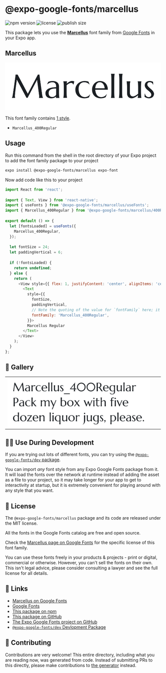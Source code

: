 # @expo-google-fonts/marcellus

![npm version](https://flat.badgen.net/npm/v/@expo-google-fonts/marcellus)
![license](https://flat.badgen.net/github/license/expo/google-fonts)
![publish size](https://flat.badgen.net/packagephobia/install/@expo-google-fonts/marcellus)

This package lets you use the [**Marcellus**](https://fonts.google.com/specimen/Marcellus) font family from [Google Fonts](https://fonts.google.com/) in your Expo app.

## Marcellus

![Marcellus](./font-family.png)

This font family contains [1 style](#-gallery).

- `Marcellus_400Regular`

## Usage

Run this command from the shell in the root directory of your Expo project to add the font family package to your project
```sh
expo install @expo-google-fonts/marcellus expo-font
```

Now add code like this to your project
```js
import React from 'react';

import { Text, View } from 'react-native';
import { useFonts } from '@expo-google-fonts/marcellus/useFonts';
import { Marcellus_400Regular } from '@expo-google-fonts/marcellus/400Regular';

export default () => {
  let [fontsLoaded] = useFonts({
    Marcellus_400Regular,
  });

  let fontSize = 24;
  let paddingVertical = 6;

  if (!fontsLoaded) {
    return undefined;
  } else {
    return (
      <View style={{ flex: 1, justifyContent: 'center', alignItems: 'center' }}>
        <Text
          style={{
            fontSize,
            paddingVertical,
            // Note the quoting of the value for `fontFamily` here; it expects a string!
            fontFamily: 'Marcellus_400Regular',
          }}>
          Marcellus Regular
        </Text>
      </View>
    );
  }
};

```

## 🔡 Gallery


||||
|-|-|-|
|![Marcellus_400Regular](./Marcellus_400Regular.ttf.png)||||


## 👩‍💻 Use During Development

If you are trying out lots of different fonts, you can try using the [`@expo-google-fonts/dev` package](https://github.com/expo/google-fonts/tree/master/font-packages/dev#readme).

You can import *any* font style from any Expo Google Fonts package from it. It will load the fonts
over the network at runtime instead of adding the asset as a file to your project, so it may take longer
for your app to get to interactivity at startup, but it is extremely convenient
for playing around with any style that you want.

## 📖 License

The `@expo-google-fonts/marcellus` package and its code are released under the MIT license.

All the fonts in the Google Fonts catalog are free and open source.

Check the [Marcellus page on Google Fonts](https://fonts.google.com/specimen/Marcellus) for the specific license of this font family.

You can use these fonts freely in your products & projects - print or digital, commercial or otherwise. However, you can't sell the fonts on their own. This isn't legal advice, please consider consulting a lawyer and see the full license for all details.

## 🔗 Links

- [Marcellus on Google Fonts](https://fonts.google.com/specimen/Marcellus)
- [Google Fonts](https://fonts.google.com/)
- [This package on npm](https://www.npmjs.com/package/@expo-google-fonts/marcellus)
- [This package on GitHub](https://github.com/expo/google-fonts/tree/master/font-packages/marcellus)
- [The Expo Google Fonts project on GitHub](https://github.com/expo/google-fonts)
- [`@expo-google-fonts/dev` Devlopment Package](https://github.com/expo/google-fonts/tree/master/font-packages/dev)

## 🤝 Contributing

Contributions are very welcome! This entire directory, including what you are reading now, was generated from code. Instead of submitting PRs to this directly, please make contributions to [the generator](https://github.com/expo/google-fonts/tree/master/packages/generator) instead.
